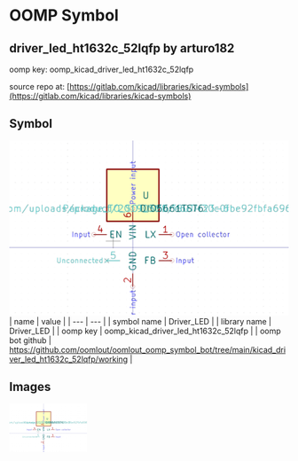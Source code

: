 # OOMP Symbol  
## driver_led_ht1632c_52lqfp  by arturo182  
  
oomp key: oomp_kicad_driver_led_ht1632c_52lqfp  
  
source repo at: [https://gitlab.com/kicad/libraries/kicad-symbols](https://gitlab.com/kicad/libraries/kicad-symbols)  
## Symbol  
  
[![working.png](working_600.png)](working.png)  
| name | value | 
| --- | --- | 
| symbol name | Driver_LED | 
| library name | Driver_LED | 
| oomp key | oomp_kicad_driver_led_ht1632c_52lqfp | 
| oomp bot github | https://github.com/oomlout/oomlout_oomp_symbol_bot/tree/main/kicad_driver_led_ht1632c_52lqfp/working | 
## Images  
  
[![working.png](working_140.png)](working.png)  
